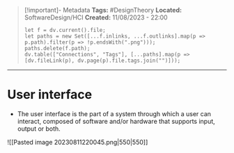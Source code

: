 > [!important]- Metadata
> **Tags:** #DesignTheory 
> **Located:** SoftwareDesign/HCI
> **Created:** 11/08/2023 - 22:00
> ```dataviewjs
> let f = dv.current().file;
> let paths = new Set([...f.inlinks, ...f.outlinks].map(p => p.path).filter(p => !p.endsWith(".png")));
> paths.delete(f.path);
> dv.table(["Connections", "Tags"], [...paths].map(p => [dv.fileLink(p), dv.page(p).file.tags.join("")]));
> ```

___
# User interface
- The user interface is the part of a system through which a user can interact, composed of software and/or hardware that supports input, output or both.

![[Pasted image 20230811220045.png|550|550]]